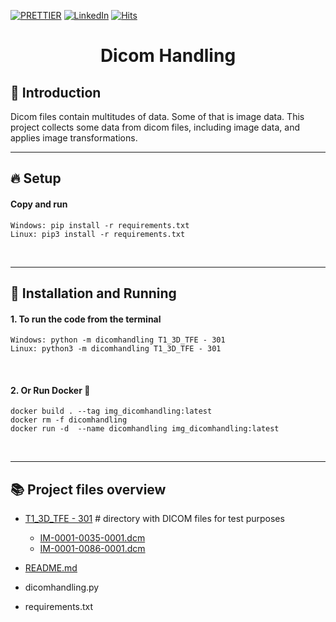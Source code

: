 <!-- PROJECT SHIELDS -->
[![PRETTIER](https://img.shields.io/badge/code_style-prettier-ff69b4.svg?style=flat-square)](https://gitter.im/jlongster/prettie)
[![LinkedIn][linkedin-shield]](https://www.linkedin.com/in/bmvpereira/)
[![Hits](https://hits.seeyoufarm.com/api/count/incr/badge.svg?url=https://github.com/bmvmpereira/dicomhandling=%23E71A18&title_bg=%23555555&icon=dependabot.svg&icon_color=%23E7E7E7&title=views&edge_flat=false)](https://hits.seeyoufarm.com)
<!-- PROJECT SHIELDS -->



<!-- PROJECT -->
<p align="center">
  <h1 align="center"> 
   Dicom Handling  
  </h1> 
</p>



<!-- ABOUT THE PROJECT -->
## 🤔 Introduction
Dicom files contain multitudes of data. Some of that is image data. This project collects some data from dicom files, including image data, and applies image transformations.
<br /> 

---
<!-- SETUP -->

## 🔥 Setup

#### Copy and run

```
Windows: pip install -r requirements.txt
Linux: pip3 install -r requirements.txt
```

<br />

---


<!-- INSTALLATION -->

## 🔨 Installation and Running
#### 1. To run the code from the terminal
```
Windows: python -m dicomhandling T1_3D_TFE - 301
Linux: python3 -m dicomhandling T1_3D_TFE - 301
```

<br />

#### 2. Or Run Docker 🐳
```
docker build . --tag img_dicomhandling:latest 
docker rm -f dicomhandling 
docker run -d  --name dicomhandling img_dicomhandling:latest 
```
<br />

---

<!-- File Overview -->

## 📚 Project files overview

- [T1_3D_TFE - 301](https://github.com/bmvmpereira/dicomhandling/tree/main/T1_3D_TFE%20-%20301 "T1_3D_TFE - 301") # directory with DICOM files for test purposes
    - [IM-0001-0035-0001.dcm](https://github.com/bmvmpereira/dicomhandling/blob/main/T1_3D_TFE%20-%20301/IM-0001-0035-0001.dcm "IM-0001-0035-0001.dcm")
    - [IM-0001-0086-0001.dcm](https://github.com/bmvmpereira/dicomhandling/blob/main/T1_3D_TFE%20-%20301/IM-0001-0086-0001.dcm "IM-0001-0086-0001.dcm") 

- [README.md](https://github.com/bmvmpereira/dicomhandling/blob/main/README.md "README.md")
- dicomhandling.py 
- requirements.txt 


<!-- MARKDOWN LINKS & IMAGES -->
[contributors-shield]: https://img.shields.io/github/contributors/othneildrew/Best-README-Template.svg?style=flat-square
[contributors-url]: https://github.com/othneildrew/Best-README-Template/graphs/contributors
[forks-shield]: https://img.shields.io/github/forks/othneildrew/Best-README-Template.svg?style=flat-square
[forks-url]: https://github.com/othneildrew/Best-README-Template/network/members
[stars-shield]: https://img.shields.io/github/stars/othneildrew/Best-README-Template.svg?style=flat-square
[stars-url]: https://github.com/othneildrew/Best-README-Template/stargazers
[issues-shield]: https://img.shields.io/github/issues/othneildrew/Best-README-Template.svg?style=flat-square
[issues-url]: https://github.com/othneildrew/Best-README-Template/issues
[license-shield]: https://img.shields.io/github/license/othneildrew/Best-README-Template.svg?style=flat-square
[license-url]: https://github.com/othneildrew/Best-README-Template/blob/master/LICENSE.txt
[linkedin-shield]: https://img.shields.io/badge/-LinkedIn-black.svg?style=flat-square&logo=linkedin&colorB=555
[linkedin-url]: https://linkedin.com/in/othneildrew
[product-screenshot]: images/screenshot.png
<!-- MARKDOWN LINKS & IMAGES -->


